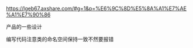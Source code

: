 https://lgeb67.axshare.com/#g=1&p=%E6%9C%8D%E5%8A%A1%E7%AE%A1%E7%90%86

产品的一些设计

编写代码注意类的命名空间保持一致不然要报错
